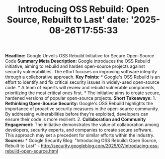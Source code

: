 ﻿---
title: "Introducing OSS Rebuild: Open Source, Rebuilt to Last'
date: '2025-08-26T17:55:33"
category: "Markets"
summary: ""
slug: "introducing oss rebuild open source rebuilt to last"
source_urls:
  - "http://security.googleblog.com/2025/07/introducing-oss-rebuild-open-source.html"
seo:
  title: "Introducing OSS Rebuild: Open Source, Rebuilt to Last | Hash n Hedge'
  description: '"
  keywords: ["news", "markets", "brief"]
---
**Headline:** Google Unveils OSS Rebuild Initiative for Secure Open-Source Code  **Summary Meta Description:** Google introduces the OSS Rebuild initiative, aiming to rebuild and harden open-source projects against security vulnerabilities. The effort focuses on improving software integrity through a collaborative approach.  **Key Points:**  * Google's OSS Rebuild is an effort to identify and fix critical security issues in widely-used open-source code. * A team of experts will review and rebuild vulnerable components, prioritizing the most critical ones first. * The initiative aims to create secure, hardened versions of popular open-source projects.  **Short Takeaways:**  1. **Rethinking Open-Source Security:** Google's OSS Rebuild highlights the importance of proactive security measures in the open-source community. By addressing vulnerabilities before they're exploited, developers can ensure their code is more resilient. 2. **Collaboration and Community Engagement:** The initiative demonstrates the value of collaboration among developers, security experts, and companies to create secure software. This approach may set a precedent for similar efforts within the industry.  **Sources:**  * Google Security Blog: "Introducing OSS Rebuild: Open Source, Rebuilt to Last" - http://security.googleblog.com/2025/07/introducing-oss-rebuild-open-source.html 
